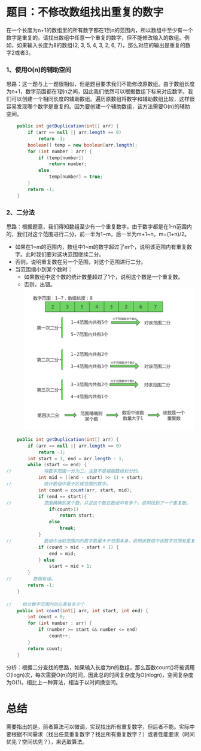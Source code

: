 # 题目：不修改数组找出重复的数字
在一个长度为n+1的数组里的所有数字都在1到n的范围内，所以数组中至少有一个数字是重复的。请找出数组中任意一个重复的数字，但不能修改输入的数组。例如，如果输入长度为8的数组{2, 3, 5, 4, 3, 2, 6, 7}，那么对应的输出是重复的数字2或者3。
### 1、使用O(n)的辅助空间
思路：这一题与上一题很相似，但是题目要求我们不能修改原数组。由于数组长度为n+1，数字范围都在1到n之间，因此我们依然可以根据数组下标来对应数字。我们可以创建一个相同长度的辅助数组。遍历原数组将数字和辅助数组比较，这样很容易发现哪个数字是重复的。因为要创建一个辅助数组，该方法需要O(n)的辅助空间。

```java
    public int getDuplication(int[] arr) {
        if (arr == null || arr.length == 0)
            return -1;
        boolean[] temp = new boolean[arr.length];
        for (int number : arr) {
            if (temp[number])
                return number;
            else
                temp[number] = true;
        }
        return -1;
    }
```
### 2、二分法
思路：根据题意，我们得知数组至少有一个重复数字。由于数字都是在1-n范围内的，我们对这个范围进行二分，前一半为1\~m，后一半为m+1~n，m=(1+n)/2。
- 如果在1\~m的范围内，数组中1~m的数字超过了m个，说明该范围内有重复数字。此时我们要对这块范围继续二分。
- 否则，说明重复数在另一个范围，对这个范围进行二分。
- 当范围缩小到某个数时：
    - 如果数组中这个数的统计数量超过了1个，说明这个数是一个重复数。
    - 否则，出错。
![03_02不修改数组找出重复的数字](https://github.com/Ma-k-w/Coding-Interview/blob/master/pic/03_02%E4%B8%8D%E4%BF%AE%E6%94%B9%E6%95%B0%E7%BB%84%E6%89%BE%E5%87%BA%E9%87%8D%E5%A4%8D%E7%9A%84%E6%95%B0%E5%AD%97.jpg)
```java
    public int getDuplication(int[] arr) {
        if (arr == null || arr.length == 0)
            return -1;
        int start = 1, end = arr.length - 1;
        while (start <= end) {
//            将数字范围一分为二，注意不是根据数组划分的。
            int mid = ((end - start) >> 1) + start;
//            统计数组中属于区域范围的数字。
            int count = count(arr, start, mid);
            if (end == start){
//            范围精确到某个数，并且这个数在数组中有多个，说明找到了一个重复数。
                if(count>1)
                    return start;
                else
                    break;
            }
//            数组中当前范围内的数字数量大于范围本身，说明该数组中该数字范围有重复数。
            if (count > mid - start + 1) {
                end = mid;
            } else
                start = mid + 1;
        }
//        数据有误。
        return -1;
    }
    
//    统计数字范围内的元素有多少个
    public int count(int[] arr, int start, int end) {
        int count = 0;
        for (int number : arr) {
            if (number >= start && number <= end)
                count++;
        }
        return count;
    }

```
分析：根据二分查找的思路，如果输入长度为n的数组，那么函数count()将被调用O(logn)次，每次需要O(n)的时间，因此总的时间复杂度为O(nlogn)，空间复杂度为O(1)。相比上一种算法，相当于以时间换空间。
# 总结
需要指出的是，前者算法可以微调，实现找出所有重复数字，但后者不能。实际中要根据不同需求（找出任意重复数字？找出所有重复数字？）或者性能要求（时间优先？空间优先？），来选取算法。









